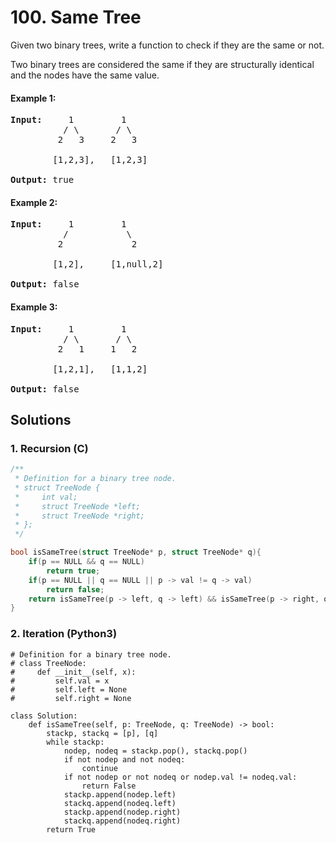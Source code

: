 # 100. Same Tree
Given two binary trees, write a function to check if they are the same or not.

Two binary trees are considered the same if they are structurally identical and the nodes have the same value.

#### Example 1:
<pre>
<strong>Input:</strong>     1         1
          / \       / \
         2   3     2   3

        [1,2,3],   [1,2,3]

<strong>Output:</strong> true
</pre>

#### Example 2:
<pre>
<strong>Input:</strong>     1         1
          /           \
         2             2

        [1,2],     [1,null,2]

<strong>Output:</strong> false
</pre>

#### Example 3:
<pre>
<strong>Input:</strong>     1         1
          / \       / \
         2   1     1   2

        [1,2,1],   [1,1,2]

<strong>Output:</strong> false
</pre>

## Solutions

### 1. Recursion (C)
```C
/**
 * Definition for a binary tree node.
 * struct TreeNode {
 *     int val;
 *     struct TreeNode *left;
 *     struct TreeNode *right;
 * };
 */

bool isSameTree(struct TreeNode* p, struct TreeNode* q){
    if(p == NULL && q == NULL)
        return true;
    if(p == NULL || q == NULL || p -> val != q -> val)
        return false;
    return isSameTree(p -> left, q -> left) && isSameTree(p -> right, q -> right);
}
```

### 2. Iteration (Python3)
```Python3
# Definition for a binary tree node.
# class TreeNode:
#     def __init__(self, x):
#         self.val = x
#         self.left = None
#         self.right = None

class Solution:
    def isSameTree(self, p: TreeNode, q: TreeNode) -> bool:
        stackp, stackq = [p], [q]
        while stackp:
            nodep, nodeq = stackp.pop(), stackq.pop()
            if not nodep and not nodeq:
                continue
            if not nodep or not nodeq or nodep.val != nodeq.val:
                return False
            stackp.append(nodep.left)
            stackq.append(nodeq.left)
            stackp.append(nodep.right)
            stackq.append(nodeq.right)
        return True
```
